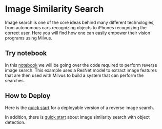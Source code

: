 # Image Similarity Search
Image search is one of the core ideas behind many different technologies, from autonomous cars recognizing objects to iPhones recognizing the correct user. Here you will find how one can easily empower their vision programs using Milvus.

## Try notebook
In this [notebook](image_similarity_search.ipynb) we will be going over the code required to perform reverse image search. This example uses a ResNet model to extract image features that are then used with Milvus to build a system that can perform the searches. 

## How to Deploy
Here is the [quick start](./quick_deploy) for a deployable version of a reverse image search.

In addition, there is [quick start](object_detection) about image similarity search with object detection.


